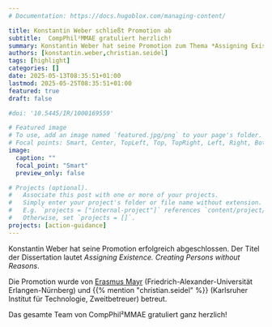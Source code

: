```yaml
---
# Documentation: https://docs.hugoblox.com/managing-content/

title: Konstantin Weber schließt Promotion ab
subtitle:  CompPhil²MMAE gratuliert herzlich!
summary: Konstantin Weber hat seine Promotion zum Thema *Assigning Existence. Creating Persons without Reasons* erfolgreich abgeschlossen. Das gesamte Team von CompPhil²MMAE gratuliert ganz herzlich!
authors: [konstantin.weber,christian.seidel]
tags: [highlight]
categories: []
date: 2025-05-13T08:35:51+01:00
lastmod: 2025-05-25T08:35:51+01:00
featured: true
draft: false

#doi: '10.5445/IR/1000169559'

# Featured image
# To use, add an image named `featured.jpg/png` to your page's folder.
# Focal points: Smart, Center, TopLeft, Top, TopRight, Left, Right, BottomLeft, Bottom, BottomRight.
image:
  caption: ""
  focal_point: "Smart"
  preview_only: false

# Projects (optional).
#   Associate this post with one or more of your projects.
#   Simply enter your project's folder or file name without extension.
#   E.g. `projects = ["internal-project"]` references `content/project/deep-learning/index.md`.
#   Otherwise, set `projects = []`.
projects: [action-guidance]
---
```


Konstantin Weber hat seine Promotion erfolgreich abgeschlossen. Der Titel der Dissertation lautet *Assigning Existence. Creating Persons without Reasons*.

<!--more-->

Die Promotion wurde von [Erasmus Mayr](https://www.philosophie.phil.fau.de/person/mayr/) (Friedrich-Alexander-Universität Erlangen-Nürnberg) und {{% mention "christian.seidel" %}} (Karlsruher Institut für Technologie, Zweitbetreuer) betreut.

Das gesamte Team von CompPhil²MMAE gratuliert ganz herzlich! 
